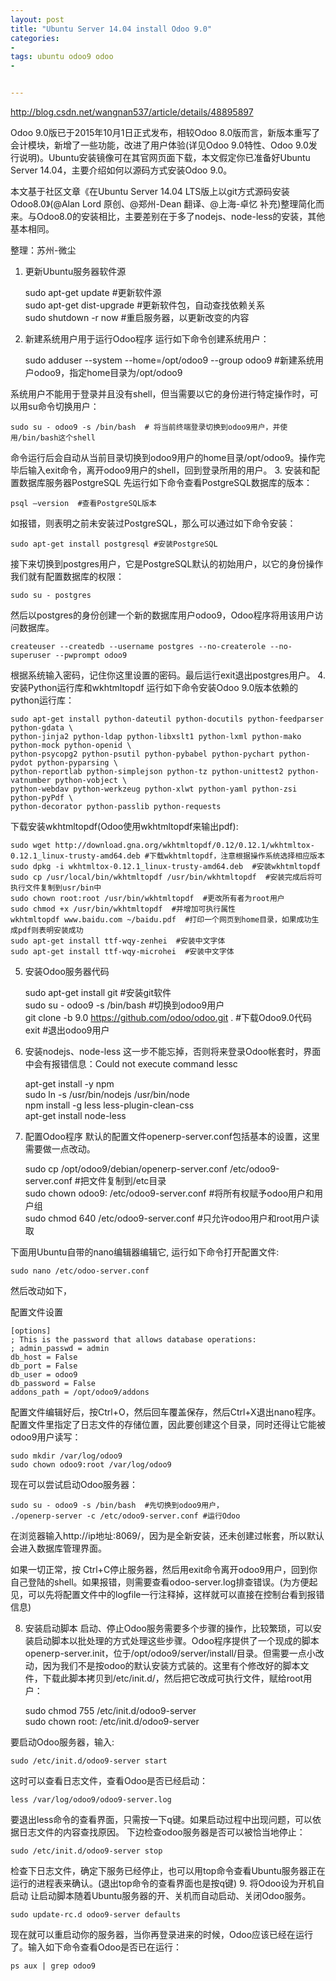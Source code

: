 ```yaml
---
layout: post
title: "Ubuntu Server 14.04 install Odoo 9.0"
categories:
- 
tags: ubuntu odoo9 odoo
- 


---
```


http://blog.csdn.net/wangnan537/article/details/48895897

Odoo 9.0版已于2015年10月1日正式发布，相较Odoo 8.0版而言，新版本重写了会计模块，新增了一些功能，改进了用户体验(详见Odoo 9.0特性、Odoo 9.0发行说明)。Ubuntu安装镜像可在其官网页面下载，本文假定你已准备好Ubuntu Server 14.04，主要介绍如何以源码方式安装Odoo 9.0。

本文基于社区文章《在Ubuntu Server 14.04 LTS版上以git方式源码安装Odoo8.0》(@Alan Lord 原创、@郑州-Dean 翻译、@上海-卓忆 补充)整理简化而来。与Odoo8.0的安装相比，主要差别在于多了nodejs、node-less的安装，其他基本相同。

整理：苏州-微尘

1. 更新Ubuntu服务器软件源
 
	sudo apt-get update  #更新软件源  
	sudo apt-get dist-upgrade  #更新软件包，自动查找依赖关系  
	sudo shutdown -r now  #重启服务器，以更新改变的内容  

2. 新建系统用户用于运行Odoo程序
运行如下命令创建系统用户：

	sudo adduser --system --home=/opt/odoo9 --group odoo9  #新建系统用户odoo9，指定home目录为/opt/odoo9  

系统用户不能用于登录并且没有shell，但当需要以它的身份进行特定操作时，可以用su命令切换用户：

	sudo su - odoo9 -s /bin/bash  # 将当前终端登录切换到odoo9用户，并使用/bin/bash这个shell  

命令运行后会自动从当前目录切换到odoo9用户的home目录/opt/odoo9。操作完毕后输入exit命令，离开odoo9用户的shell，回到登录所用的用户。
3. 安装和配置数据库服务器PostgreSQL
先运行如下命令查看PostgreSQL数据库的版本：

	psql –version  #查看PostgreSQL版本  

如报错，则表明之前未安装过PostgreSQL，那么可以通过如下命令安装：

	sudo apt-get install postgresql #安装PostgreSQL  

接下来切换到postgres用户，它是PostgreSQL默认的初始用户，以它的身份操作我们就有配置数据库的权限：

	sudo su - postgres  

然后以postgres的身份创建一个新的数据库用户odoo9，Odoo程序将用该用户访问数据库。

	createuser --createdb --username postgres --no-createrole --no-superuser --pwprompt odoo9  

根据系统输入密码，记住你这里设置的密码。最后运行exit退出postgres用户。
4. 安装Python运行库和wkhtmltopdf
运行如下命令安装Odoo 9.0版本依赖的python运行库：

	sudo apt-get install python-dateutil python-docutils python-feedparser python-gdata \  
	python-jinja2 python-ldap python-libxslt1 python-lxml python-mako python-mock python-openid \  
	python-psycopg2 python-psutil python-pybabel python-pychart python-pydot python-pyparsing \  
	python-reportlab python-simplejson python-tz python-unittest2 python-vatnumber python-vobject \  
	python-webdav python-werkzeug python-xlwt python-yaml python-zsi python-pyPdf \  
	python-decorator python-passlib python-requests  

下载安装wkhtmltopdf(Odoo使用wkhtmltopdf来输出pdf):

	sudo wget http://download.gna.org/wkhtmltopdf/0.12/0.12.1/wkhtmltox-0.12.1_linux-trusty-amd64.deb #下载wkhtmltopdf，注意根据操作系统选择相应版本  
	sudo dpkg -i wkhtmltox-0.12.1_linux-trusty-amd64.deb  #安装wkhtmltopdf  
	sudo cp /usr/local/bin/wkhtmltopdf /usr/bin/wkhtmltopdf  #安装完成后将可执行文件复制到usr/bin中  
	sudo chown root:root /usr/bin/wkhtmltopdf  #更改所有者为root用户  
	sudo chmod +x /usr/bin/wkhtmltopdf  #并增加可执行属性  
	wkhtmltopdf www.baidu.com ~/baidu.pdf  #打印一个网页到home目录，如果成功生成pdf则表明安装成功  
	sudo apt-get install ttf-wqy-zenhei  #安装中文字体  
	sudo apt-get install ttf-wqy-microhei  #安装中文字体  

5. 安装Odoo服务器代码

	sudo apt-get install git  #安装git软件  
	sudo su - odoo9 -s /bin/bash #切换到odoo9用户  
	git clone -b 9.0 https://github.com/odoo/odoo.git .  #下载Odoo9.0代码  
	exit #退出odoo9用户  

6. 安装nodejs、node-less
这一步不能忘掉，否则将来登录Odoo帐套时，界面中会有报错信息：Could not execute command lessc

	apt-get install -y npm   
	sudo ln -s /usr/bin/nodejs /usr/bin/node  
	npm install -g less less-plugin-clean-css  
	apt-get install node-less  

7. 配置Odoo程序
默认的配置文件openerp-server.conf包括基本的设置，这里需要做一点改动。

	sudo cp /opt/odoo9/debian/openerp-server.conf /etc/odoo9-server.conf  #把文件复制到/etc目录  
	sudo chown odoo9: /etc/odoo9-server.conf #将所有权赋予odoo用户和用户组  
	sudo chmod 640 /etc/odoo9-server.conf #只允许odoo用户和root用户读取  

下面用Ubuntu自带的nano编辑器编辑它, 运行如下命令打开配置文件:

	sudo nano /etc/odoo-server.conf    

然后改动如下，


配置文件设置

	[options]
	; This is the password that allows database operations:
	; admin_passwd = admin
	db_host = False
	db_port = False
	db_user = odoo9
	db_password = False
	addons_path = /opt/odoo9/addons


配置文件编辑好后，按Ctrl+O，然后回车覆盖保存，然后Ctrl+X退出nano程序。
配置文件里指定了日志文件的存储位置，因此要创建这个目录，同时还得让它能被odoo9用户读写：

	sudo mkdir /var/log/odoo9  
	sudo chown odoo9:root /var/log/odoo9  

现在可以尝试启动Odoo服务器：

	sudo su - odoo9 -s /bin/bash  #先切换到odoo9用户，  
	./openerp-server -c /etc/odoo9-server.conf #运行Odoo  

在浏览器输入http://ip地址:8069/，因为是全新安装，还未创建过帐套，所以默认会进入数据库管理界面。



如果一切正常，按 Ctrl+C停止服务器，然后用exit命令离开odoo9用户，回到你自己登陆的shell。如果报错，则需要查看odoo-server.log排查错误。(为方便起见，可以先将配置文件中的logfile一行注释掉，这样就可以直接在控制台看到报错信息)

8. 安装启动脚本
启动、停止Odoo服务需要多个步骤的操作，比较繁琐，可以安装启动脚本以批处理的方式处理这些步骤。Odoo程序提供了一个现成的脚本openerp-server.init，位于/opt/odoo9/server/install/目录。但需要一点小改动，因为我们不是按odoo的默认安装方式装的。这里有个修改好的脚本文件，下载此脚本拷贝到/etc/init.d/，然后把它改成可执行文件，赋给root用户：


	sudo chmod 755 /etc/init.d/odoo9-server  
	sudo chown root: /etc/init.d/odoo9-server  

要启动Odoo服务器，输入:

	sudo /etc/init.d/odoo9-server start    

这时可以查看日志文件，查看Odoo是否已经启动：

	less /var/log/odoo9/odoo9-server.log  

要退出less命令的查看界面，只需按一下q键。如果启动过程中出现问题，可以依据日志文件的内容查找原因。
下边检查odoo服务器是否可以被恰当地停止：

	sudo /etc/init.d/odoo9-server stop  
	
检查下日志文件，确定下服务已经停止，也可以用top命令查看Ubuntu服务器正在运行的进程表来确认。(退出top命令的查看界面也是按q键)
9. 将Odoo设为开机自启动
让启动脚本随着Ubuntu服务器的开、关机而自动启动、关闭Odoo服务。


	sudo update-rc.d odoo9-server defaults  

现在就可以重启动你的服务器，当你再登录进来的时候，Odoo应该已经在运行了。输入如下命令查看Odoo是否已在运行：


	ps aux | grep odoo9  
